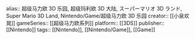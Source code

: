 alias:: 超级马力欧 3D 乐园, 超级玛利欧 3D 大陆, スーパーマリオ 3D ランド, Super Mario 3D Land, Nintendo/Game/超级马力欧 3D 乐园
creator:: [[小泉欢晃]]
gameSeries:: [[超级马力欧系列]]
platform:: [[3DS]] 
publisher:: [[Nintendo]] 
tags:: [[Nintendo]], [[Nintendo/Game]], [[Game]]
